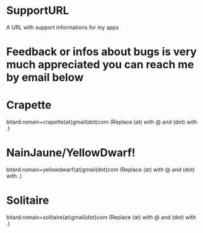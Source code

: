# SupportURL

A URL with support informations for my apps

# Feedback or infos about bugs is very much appreciated you can reach me by email below 

# Crapette 

bitard.romain+crapette(at)gmail(dot)com
(Replace (at) with @ and (dot) with .)


# NainJaune/YellowDwarf!
bitard.romain+yellowdwarf(at)gmail(dot)com
(Replace (at) with @ and (dot) with .)

# Solitaire
bitard.romain+solitaire(at)gmail(dot)com
(Replace (at) with @ and (dot) with .)
